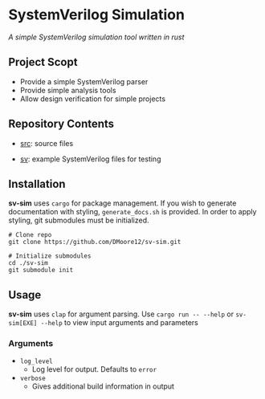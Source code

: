 # SystemVerilog Simulation

_A simple SystemVerilog simulation tool written in rust_

## Project Scopt

- Provide a simple SystemVerilog parser
- Provide simple analysis tools
- Allow design verification for simple projects

## Repository Contents

- [src](https://github.com/DMoore12/sv-sim/tree/main/src): source files

- [sv](https://github.com/DMoore12/sv-sim/tree/main/sv): example SystemVerilog files for testing

## Installation

**sv-sim** uses `cargo` for package management. If you wish to generate documentation with styling, `generate_docs.sh` is provided. In order to apply styling, git submodules must be initialized.

```shell
# Clone repo
git clone https://github.com/DMoore12/sv-sim.git

# Initialize submodules
cd ./sv-sim
git submodule init
```

## Usage

**sv-sim** uses `clap` for argument parsing. Use `cargo run -- --help` or `sv-sim[EXE] --help` to view input arguments and parameters

### Arguments

- `log_level`
    - Log level for output. Defaults to `error`
- `verbose`
    - Gives additional build information in output
